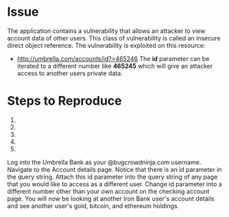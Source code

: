 # Issue
The application contains a vulnerability that allows an
attacker to view account data of other users. This class
of vulnerability is called an insecure direct object
reference.
The vulnerability is exploited on this resource:
* http://umbrella.com/accounts/id?=465246
The **id** parameter can be iterated to a different
number like **465245** which will give an attacker access
to another users private data.
# Steps to Reproduce
1.
2.
3.
4.
5.
Log into the Umbrella Bank as your @bugcrowdninja.com username.
Navigate to the Account details page.
Notice that there is an id parameter in the query string.
Attach this id parameter into the query string of any page that
you would like to access as a different user.
Change id parameter into a different number other than your own
account on the checking account page.
You will now be looking at another Iron Bank user's account
details and see another user's gold, bitcoin, and ethereum
holdings.
<snip>
